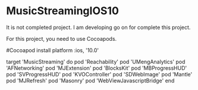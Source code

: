 # MusicStreamingIOS10

It is not completed project.
I am developing go on for complete this project.

For this project, you need to use Cocoapods.

#Cocoapod install
platform :ios, '10.0'

target 'MusicStreaming' do
    pod 'Reachability'
    pod 'UMengAnalytics'
    pod 'AFNetworking'
    pod 'MJExtension'
    pod 'BlocksKit'
    pod 'MBProgressHUD'
    pod 'SVProgressHUD'
    pod 'KVOController'
    pod 'SDWebImage'
    pod 'Mantle'
    pod 'MJRefresh'
    pod 'Masonry'
    pod 'WebViewJavascriptBridge'
end
